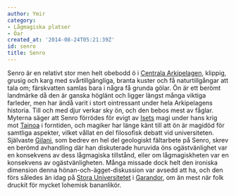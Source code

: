```yaml
---
author: Ymir
category:
- Lågmagiska platser
- Öar
created_at: '2014-08-24T05:21:39Z'
id: senro
title: Senro
---
```

Senro är en relativt stor men helt obebodd ö i [Centrala Arkipelagen], klippig, grusig och karg med svårtillgängliga, branta kuster och få naturtillgångar att tala om; färskvatten samlas bara i några få grunda gölar. Ön är ett berömt landmärke då den är ganska höglänt och ligger längst många viktiga farleder, men har ändå varit i stort ointressant under hela Arkipelagens historia. Till och med djur verkar sky ön, och den bebos mest av fåglar. Myterna säger att Senro förrödes för evigt av [Isets] magi under hans krig mot [Tainoa] i forntiden, och magiker har länge känt till att ön är magidöd för samtliga aspekter, vilket vållat en del filosofisk debatt vid universiteten. Självaste [Gilani], som bedrev en hel del geologiskt fältarbete på Senro, skrev en berömd avhandling där han diskuterade huruvida öns ogästvänlighet var en konsekvens av dess lågmagiska tillstånd, eller om lågmagiskheten var en konsekvens av ogästvänligheten. Många missade dock helt den ironiska dimension denna hönan-och-ägget-diskussion var avsedd att ha, och den förs således än idag på [Stora Universitetet] i [Garandor], om än mest när folk druckit för mycket lohemisk bananlikör.

  [Centrala Arkipelagen]: Centrala_Arkipelagen
  [Isets]: Iset_Azarmisherah
  [Tainoa]: Tainoa
  [Gilani]: Gilani
  [Stora Universitetet]: Stora_Universitetet
  [Garandor]: Garandor